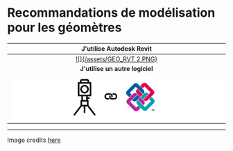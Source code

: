 # Recommandations de modélisation pour les géomètres

| **J'utilise Autodesk Revit** |
| :---: |
| [![](/assets/GEO_RVT 2.PNG)](/04_Recommandations-de-modelisation/01_Geometre-Revit/README.md) |
| **J'utilise un autre logiciel** |
| [![](/assets/GEO_IFC.PNG)](/04_Recommandations-de-modelisation/01_Geometre-IFC/README.md) |

---

Image credits [here ](/Credit.md)

